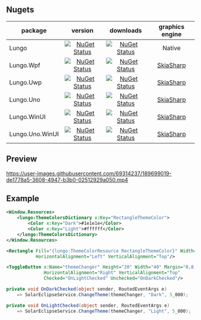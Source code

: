 ## Nugets

| package | version  | downloads | graphics engine |
| ---------------|:-------------:|:-------------:|:-------------:|
| Lungo         | [![NuGet Status](https://img.shields.io/nuget/v/Lungo.svg?style=flat)](https://www.nuget.org/packages/Lungo/) | [![NuGet Status](https://img.shields.io/nuget/dt/Lungo.svg)](https://www.nuget.org/packages/Lungo) | Native |
| Lungo.Wpf   | [![NuGet Status](https://img.shields.io/nuget/v/Lungo.Wpf.svg?style=flat)](https://www.nuget.org/packages/Lungo.Wpf/) | [![NuGet Status](https://img.shields.io/nuget/dt/Lungo.Wpf.svg)](https://www.nuget.org/packages/Lungo.Wpf) | [SkiaSharp](https://github.com/mono/SkiaSharp) |
| Lungo.Uwp   | [![NuGet Status](https://img.shields.io/nuget/v/Lungo.Uwp.svg?style=flat)](https://www.nuget.org/packages/Lungo.Uwp/) | [![NuGet Status](https://img.shields.io/nuget/dt/Lungo.Uwp.svg)](https://www.nuget.org/packages/Lungo.Uwp) | [SkiaSharp](https://github.com/mono/SkiaSharp) |
| Lungo.Uno   | [![NuGet Status](https://img.shields.io/nuget/v/Lungo.Uno.svg?style=flat)](https://www.nuget.org/packages/Lungo.Uno/) | [![NuGet Status](https://img.shields.io/nuget/dt/Lungo.Uno.svg)](https://www.nuget.org/packages/Lungo.Uno) | [SkiaSharp](https://github.com/mono/SkiaSharp) |
| Lungo.WinUI   | [![NuGet Status](https://img.shields.io/nuget/v/Lungo.WinUI.svg?style=flat)](https://www.nuget.org/packages/Lungo.WinUI/) | [![NuGet Status](https://img.shields.io/nuget/dt/Lungo.WinUI.svg)](https://www.nuget.org/packages/Lungo.WinUI) | [SkiaSharp](https://github.com/mono/SkiaSharp) |
| Lungo.Uno.WinUI   | [![NuGet Status](https://img.shields.io/nuget/v/Lungo.Uno.WinUI.svg?style=flat)](https://www.nuget.org/packages/Lungo.Uno.WinUI/) | [![NuGet Status](https://img.shields.io/nuget/dt/Lungo.Uno.WinUI.svg)](https://www.nuget.org/packages/Lungo.Uno.WinUI) | [SkiaSharp](https://github.com/mono/SkiaSharp) |

## Preview
https://user-images.githubusercontent.com/69314237/189699019-de1778a5-3608-4947-b3b0-02512929a050.mp4

## Example
```XML
<Window.Resources>
    <lungo:ThemeColorsDictionary x:Key="RectangleThemeColor">
        <Color x:Key="Dark">#1e1e1e</Color>
        <Color x:Key="Light">#ffffff</Color>
    </lungo:ThemeColorsDictionary>
</Window.Resources>
```
```XML
<Rectangle Fill="{lungo:ThemeColorResource RectangleThemeColor}" Width="100" Height="200"
           HorizontalAlignment="Left" VerticalAlignment="Top"/>

<ToggleButton x:Name="themeChanger" Height="20" Width="40" Margin="0,8,20,0"
              HorizontalAlignment="Right" VerticalAlignment="Top" 
              Checked="OnLightChecked" Unchecked="OnDarkChecked"/>
```


```C#
private void OnDarkChecked(object sender, RoutedEventArgs e)
    => SolarEclipseService.ChangeTheme(themeChanger, "Dark", 5_000);

private void OnLightChecked(object sender, RoutedEventArgs e)
    => SolarEclipseService.ChangeTheme(themeChanger, "Light", 5_000);
```



